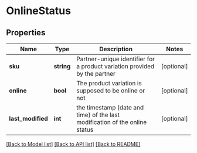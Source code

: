 # OnlineStatus

## Properties
Name | Type | Description | Notes
------------ | ------------- | ------------- | -------------
**sku** | **string** | Partner-unique identifier for a product variation provided by the partner | [optional] 
**online** | **bool** | The product variation is supposed to be online or not | [optional] 
**last_modified** | **int** | the timestamp (date and time) of the last modification of the online status | [optional] 

[[Back to Model list]](../../README.md#documentation-for-models) [[Back to API list]](../../README.md#documentation-for-api-endpoints) [[Back to README]](../../README.md)

